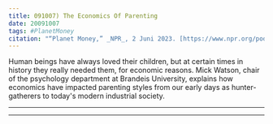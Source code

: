 ```yaml
---
title: 091007) The Economics Of Parenting
date: 20091007
tags: #PlanetMoney
citation: "“Planet Money,” _NPR_, 2 Juni 2023. [https://www.npr.org/podcasts/510289/planet-money](https://www.npr.org/podcasts/510289/planet-money) (diakses 4 Juni 2023)."
---
```


Human beings have always loved their children, but at certain times in history they really needed them, for economic reasons. Mick Watson, chair of the psychology department at Brandeis University, explains how economics have impacted parenting styles from our early days as hunter-gatherers to today's modern industrial society.

----



----
